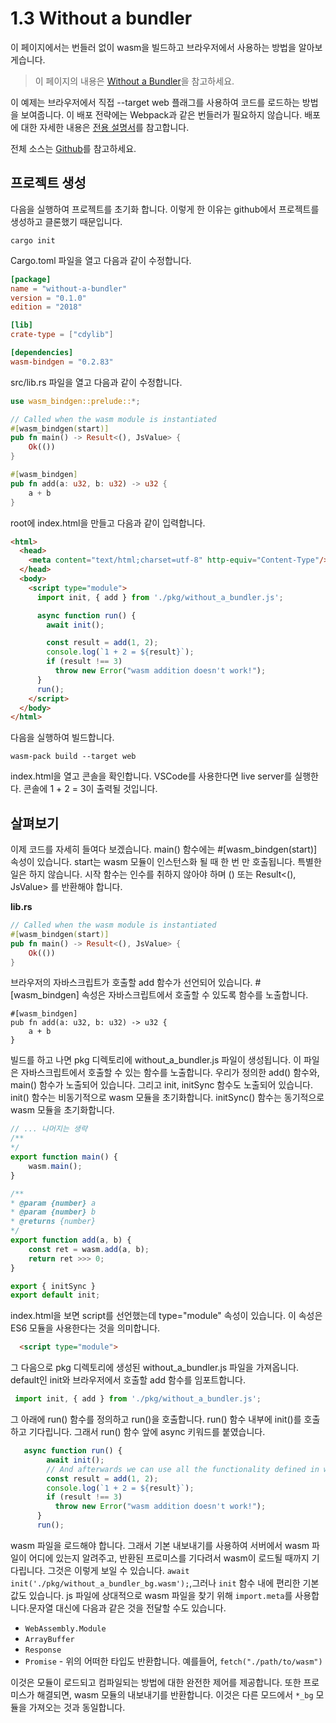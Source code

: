 # 1.3 Without a bundler 

이 페이지에서는 번들러 없이 wasm을 빌드하고 브라우저에서 사용하는 방법을 알아보게습니다. 

> 이 페이지의 내용은 [Without a Bundler](https://rustwasm.github.io/docs/wasm-bindgen/examples/without-a-bundler.html)을 참고하세요. 

이 예제는 브라우저에서 직접 --target web 플래그를 사용하여 코드를 로드하는 방법을 보여줍니다. 이 배포 전략에는 Webpack과 같은 번들러가 필요하지 않습니다. 배포에 대한 자세한 내용은 [전용 설명서](https://rustwasm.github.io/docs/wasm-bindgen/reference/deployment.html)를 참고합니다. 

전체 소스는 [Github](https://github.com/latteonterrace/rust-wasm-withoutbundler.git)를 참고하세요. 



## 프로젝트 생성 

다음을 실행하여 프로젝트를 초기화 합니다. 이렇게 한 이유는 github에서 프로젝트를 생성하고 클론했기 때문입니다.
```shell
cargo init
```

Cargo.toml 파일을 열고 다음과 같이 수정합니다. 
```toml
[package]
name = "without-a-bundler"
version = "0.1.0"
edition = "2018"

[lib]
crate-type = ["cdylib"]

[dependencies]
wasm-bindgen = "0.2.83"
```
src/lib.rs 파일을 열고 다음과 같이 수정합니다.  
```rust
use wasm_bindgen::prelude::*;

// Called when the wasm module is instantiated
#[wasm_bindgen(start)]
pub fn main() -> Result<(), JsValue> {
    Ok(())
}

#[wasm_bindgen]
pub fn add(a: u32, b: u32) -> u32 {
    a + b
}
```

root에 index.html을 만들고 다음과 같이 입력합니다. 

```html
<html>
  <head>
    <meta content="text/html;charset=utf-8" http-equiv="Content-Type"/>
  </head>
  <body>
    <script type="module">
      import init, { add } from './pkg/without_a_bundler.js';

      async function run() {
        await init();

        const result = add(1, 2);
        console.log(`1 + 2 = ${result}`);
        if (result !== 3)
          throw new Error("wasm addition doesn't work!");
      }
      run();
    </script>
  </body>
</html>
```

다음을 실행하여 빌드합니다. 

```shell
wasm-pack build --target web 
```
index.html을 열고 콘솔을 확인합니다.  VSCode를 사용한다면 live server를 실행한다. 콘솔에 1 + 2 = 3이 출력될 것입니다. 


## 살펴보기

이제 코드를 자세히 들여다 보겠습니다. main() 함수에는  #[wasm_bindgen(start)] 속성이 있습니다. start는 wasm 모듈이 인스턴스화 될 때 한 번 만 호출됩니다. 특별한 일은 하지 않습니다. 시작 함수는 인수를 취하지 않아야 하며 () 또는 Result\<(), JsValue\> 를 반환해야 합니다.

**lib.rs** 
```rust
// Called when the wasm module is instantiated
#[wasm_bindgen(start)]
pub fn main() -> Result<(), JsValue> {
    Ok(())
}
```
브라우저의 자바스크립트가 호출할 add 함수가 선언되어 있습니다. #[wasm_bindgen] 속성은 자바스크립트에서 호출할 수 있도록 함수를 노출합니다.

```
#[wasm_bindgen]
pub fn add(a: u32, b: u32) -> u32 {
    a + b
}
```

빌드를 하고 나면 pkg 디렉토리에 without_a_bundler.js 파일이 생성됩니다. 이 파일은 자바스크립트에서 호출할 수 있는 함수를 노출합니다. 우리가 정의한 add() 함수와, main() 함수가 노출되어 있습니다. 그리고 init, initSync 함수도 노출되어 있습니다. init() 함수는 비동기적으로 wasm 모듈을 초기화합니다. initSync() 함수는 동기적으로 wasm 모듈을 초기화합니다.


```javascript
// ... 나머지는 생략 
/**
*/
export function main() {
    wasm.main();
}

/**
* @param {number} a
* @param {number} b
* @returns {number}
*/
export function add(a, b) {
    const ret = wasm.add(a, b);
    return ret >>> 0;
}

export { initSync }
export default init;

```

index.html을 보면 script를 선언했는데 type="module" 속성이 있습니다. 이 속성은 ES6 모듈을 사용한다는 것을 의미합니다.

```html
  <script type="module">
```

그 다음으로 pkg 디렉토리에 생성된 without_a_bundler.js 파일을 가져옵니다.  default인 init와 브라우저에서 호출할 add 함수를 임포트합니다. 

```jsx
 import init, { add } from './pkg/without_a_bundler.js';
```
그 아래에 run() 함수를 정의하고 run()을 호출합니다.  run() 함수 내부에 init()를 호출하고 기다립니다. 그래서 run() 함수 앞에 async 키워드를 붙였습니다. 
```jsx
   async function run() {
        await init();
        // And afterwards we can use all the functionality defined in wasm.
        const result = add(1, 2);
        console.log(`1 + 2 = ${result}`);
        if (result !== 3)
          throw new Error("wasm addition doesn't work!");
      }
      run();
```      
wasm 파일을 로드해야 합니다. 그래서 기본 내보내기를 사용하여 서버에서 wasm 파일이 어디에 있는지 알려주고, 반환된 프로미스를 기다려서 wasm이 로드될 때까지 기다립니다.  그것은 이렇게 보일 수 있습니다. `await init('./pkg/without_a_bundler_bg.wasm');`,그러나 `init` 함수 내에 편리한 기본값도 있습니다. js 파일에 상대적으로 wasm 파일을 찾기 위해 `import.meta`를 사용합니다.문자열 대신에 다음과 같은 것을 전달할 수도 있습니다.
   
* `WebAssembly.Module`
* `ArrayBuffer`
* `Response`
* `Promise` - 위의 어떠한 타입도 반환합니다. 예를들어, `fetch("./path/to/wasm")`

이것은 모듈이 로드되고 컴파일되는 방법에 대한 완전한 제어를 제공합니다. 또한 프로미스가 해결되면, wasm 모듈의 내보내기를 반환합니다. 이것은 다른 모드에서 `*_bg` 모듈을 가져오는 것과 동일합니다.


